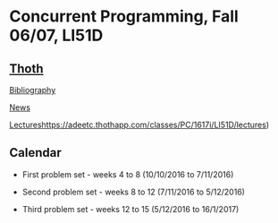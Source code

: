 # Concurrent Programming, Fall 06/07, LI51D

## [Thoth](https://adeetc.thothapp.com/classes/PC/1617i/LI51D/info)

[Bibliography](https://adeetc.thothapp.com/classes/PC/1617i/LI51D/resources)

[News](https://adeetc.thothapp.com/classes/PC/1617i/LI51D/news)

[Lectures]()https://adeetc.thothapp.com/classes/PC/1617i/LI51D/lectures)

## Calendar

* First problem set - weeks 4 to 8 (10/10/2016 to 7/11/2016)

* Second problem set - weeks 8 to 12 (7/11/2016 to 5/12/2016) 

* Third problem set - weeks 12 to 15 (5/12/2016 to 16/1/2017)

